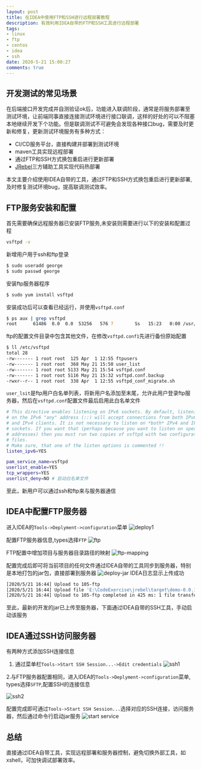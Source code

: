 ```yaml
---
layout: post
title: 在IDEA中使用FTP和SSH进行远程部署教程
description: 有效利用IDEA自带的FTP和SSH工具进行远程部署
tags:
- linux
- ftp
- centos
- idea
- ssh
date: 2020-5-21 15:00:27
comments: true
---
```


## 开发测试的常见场景
在后端接口开发完成并自测验证ok后，功能进入联调阶段，通常是将服务部署至测试环境，让前端同事直接连接测试环境进行接口联调，这样的好处的可以不阻塞本地继续开发下个功能。但是联调测试不可避免会发现各种接口bug，需要及时更新和修复，更新测试环境服务有多种方式：  
* CI/CD服务平台，直接构建并部署到测试环境
* maven工具实现远程部署
* 通过FTP和SSH方式换包重启进行更新部署
* [JRebel](https://www.jrebel.com/products/jrebel)三方辅助工具实现代码热部署

本文主要介绍使用IDEA自带的工具，通过FTP和SSH方式换包重启进行更新部署,及时修复测试环境bug，提高联调测试效率。

## FTP服务安装和配置
首先需要确保远程服务器已安装FTP服务,未安装则需要进行以下的安装和配置过程
```sh
vsftpd -v
```

新增用户用于ssh和ftp登录
```sh
$ sudo useradd george
$ sudo passwd george
```

安装ftp服务器程序
```sh
$ sudo yum install vsftpd
```
安装成功后可以查看已经运行，并使用`vsftpd.conf`

```sh
$ ps aux | grep vsftpd
root      61486  0.0  0.0  53256   576 ?        Ss   15:23   0:00 /usr/sbin/vsftpd /etc/vsftpd/vsftpd.conf
```

ftp的配置文件目录中包含其他文件，在修改`vsftpd.conf1`先进行备份原始配置
```sh
$ ll /etc/vsftpd
total 28
-rw------- 1 root root  125 Apr  1 12:55 ftpusers
-rw------- 1 root root  368 May 21 15:50 user_list
-rw------- 1 root root 5133 May 21 15:54 vsftpd.conf
-rw------- 1 root root 5116 May 21 15:32 vsftpd.conf.backup
-rwxr--r-- 1 root root  338 Apr  1 12:55 vsftpd_conf_migrate.sh
```
`user_lsit`是ftp用户白名单列表，将新用户名添加至末尾，允许此用户登录ftp服务器，然后在`vsftpd.conf`配置文件最后启用此白名单文件
```sh
# This directive enables listening on IPv6 sockets. By default, listening
# on the IPv6 "any" address (::) will accept connections from both IPv6
# and IPv4 clients. It is not necessary to listen on *both* IPv4 and IPv6
# sockets. If you want that (perhaps because you want to listen on specific
# addresses) then you must run two copies of vsftpd with two configuration
# files.
# Make sure, that one of the listen options is commented !!
listen_ipv6=YES

pam_service_name=vsftpd
userlist_enable=YES
tcp_wrappers=YES
userlist_deny=NO # 启动白名单文件
```
至此，新用户可以通过ssh和ftp来与服务器通信

## IDEA中配置FTP服务器
进入IDEA的`Tools->Deplyment->configuration`菜单
![deploy1](../img/idea/deploy1.jpg)

配置FTP服务器信息,types选择`FTP`
![ftp](../img/idea/ftp.jpg)

FTP配置中增加项目与服务器目录路径的映射
![ftp-mapping](../img/idea/ftp-mapping.jpg)

配置完成后即可将当前项目的任何文件通过IDEA自带的工具同步到服务器，特别是本地打包的jar包，直接部署到服务器
![deploy-jar](../img/idea/deploy-jar.jpg)
IDEA日志显示上传成功
```sh
[2020/5/21 16:44] Upload to 105-ftp
[2020/5/21 16:44] Upload file 'E:\CodeExercise\jrebel\target\demo-0.0.1-SNAPSHOT.jar' to '/home/george/jrebel/target/demo-0.0.1-SNAPSHOT.jar'
[2020/5/21 16:44] Upload to 105-ftp completed in 425 ms: 1 file transferred (42.6 Mbit/s)
```
至此，最新的开发的jar已上传至服务器，下面通过IDEA自带的SSH工具，手动启动该服务

## IDEA通过SSH访问服务器
有两种方式添加SSH连接信息
1. 通过菜单栏`Tools->Start SSH Session...->Edit credentials`
![ssh1](../img/idea/SSH1.jpg)

2.与FTP服务器配置相同，进入IDEA的`Tools->Deplyment->configuration`菜单, types选择`SFTP`,配置SSH的连接信息

![ssh2](../img/idea/ssh-connection.jpg)

配置完成即可通过`Tools->Start SSH Session...`选择对应的SSH连接，访问服务器，然后通过命令行启动jar服务
![start service](../img/idea/start-service.jpg)

## 总结
直接通过IDEA自带工具，实现远程部署和服务器控制，避免切换外部工具，如xshell，可加快调试部署效率。